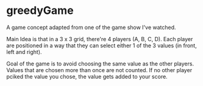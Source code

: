 # greedyGame
A game concept adapted from one of the game show I've watched. 

Main Idea is that in a 3 x 3 grid, there're 4 players (A, B, C, D).
Each player are positioned in a way that they can select either 1 of the 3 values (in front, left and right).

Goal of the game is to avoid choosing the same value as the other players.
Values that are chosen more than once are not counted.
If no other player pciked the value you chose, the value gets added to your score.
